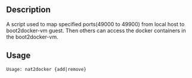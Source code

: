 ## Description

A script used to map specified ports(49000 to 49900) from local host to boot2docker-vm guest. Then others can access the docker containers in the boot2docker-vm.

## Usage

```shell
Usage: nat2docker {add|remove}
```
